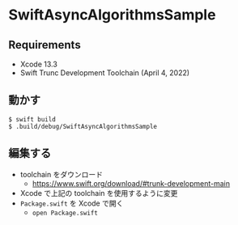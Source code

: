 # SwiftAsyncAlgorithmsSample

## Requirements

- Xcode 13.3
- Swift Trunc Development Toolchain (April 4, 2022)

## 動かす

```shell
$ swift build
$ .build/debug/SwiftAsyncAlgorithmsSample
```

## 編集する

- toolchain をダウンロード
  - https://www.swift.org/download/#trunk-development-main
- Xcode で上記の toolchain を使用するように変更
- `Package.swift` を Xcode で開く
  - `open Package.swift`

